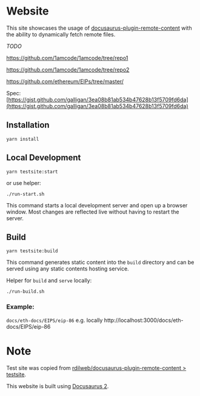 # Website

This site showcases the usage of [docusaurus-plugin-remote-content](https://github.com/rdilweb/docusaurus-plugin-remote-content) with the ability to dynamically fetch remote files.

_TODO_

https://github.com/1amcode/1amcode/tree/repo1

https://github.com/1amcode/1amcode/tree/repo2

https://github.com/ethereum/EIPs/tree/master/


Spec: [https://gist.github.com/galligan/3ea08b81ab534b47628b13f5709fd6da](https://gist.github.com/galligan/3ea08b81ab534b47628b13f5709fd6da)

## Installation

```console
yarn install
```

## Local Development

```console
yarn testsite:start
```

or use helper:
```console
./run-start.sh
```

This command starts a local development server and open up a browser window. Most changes are reflected live without having to restart the server.

## Build

```console
yarn testsite:build
```

This command generates static content into the `build` directory and can be served using any static contents hosting service.

Helper for `build` and `serve` locally:
```console
./run-build.sh
```

### Example:
`docs/eth-docs/EIPS/eip-86` e.g. locally http://localhost:3000/docs/eth-docs/EIPS/eip-86

# Note

Test site was copied from [rdilweb/docusaurus-plugin-remote-content > testsite](https://github.com/rdilweb/docusaurus-plugin-remote-content/tree/main/testsite).

This website is built using [Docusaurus 2](https://v2.docusaurus.io/).
